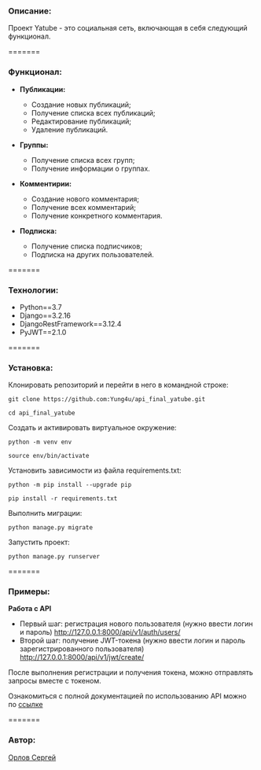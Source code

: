 ### Описание:

Проект Yatube - это социальная сеть, включающая в себя следующий функционал.

=======
### Функционал:

- **Публикации:**

    - Создание новых публикаций;
    - Получение списка всех публикаций;
    - Редактирование публикаций;
    - Удаление публикаций.

- **Группы:**

    - Получение списка всех групп;
    - Получение информации о группах.

- **Комментирии:**

    - Создание нового комментария;
    - Получение всех комментарий;
    - Получение конкретного комментария.

- **Подписка:**

    - Получение списка подписчиков;
    - Подписка на других пользователей.

=======
### Технологии:

- Python==3.7
- Django==3.2.16
- DjangoRestFramework==3.12.4
- PyJWT==2.1.0

=======
### Установка:

Клонировать репозиторий и перейти в него в командной строке:

```
git clone https://github.com:Yung4u/api_final_yatube.git
```

```
cd api_final_yatube
```

Cоздать и активировать виртуальное окружение:

```
python -m venv env
```

```
source env/bin/activate
```

Установить зависимости из файла requirements.txt:

```
python -m pip install --upgrade pip
```

```
pip install -r requirements.txt
```

Выполнить миграции:

```
python manage.py migrate
```

Запустить проект:

```
python manage.py runserver
```

=======
### Примеры:

**Работа с API**

- Первый шаг: регистрация нового пользователя
    (нужно ввести логин и пароль)
    http://127.0.0.1:8000/api/v1/auth/users/
- Второй шаг: получение JWT-токена
    (нужно ввести логин и пароль зарегистрированного пользователя)
    http://127.0.0.1:8000/api/v1/jwt/create/

После выполнения регистрации и получения токена, можно отправлять запросы вместе с токеном.

Ознакомиться с полной документацией по использованию API можно по [ссылке](http://127.0.0.1:8000/redoc/)

=======
### Автор:

[Орлов Сергей](https://github.com/Yung4u)

